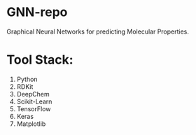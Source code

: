 # GNN-repo
Graphical Neural Networks for predicting Molecular Properties.
<br>
# Tool Stack:
1. Python
2. RDKit
3. DeepChem
4. Scikit-Learn
5. TensorFlow
6. Keras
7. Matplotlib